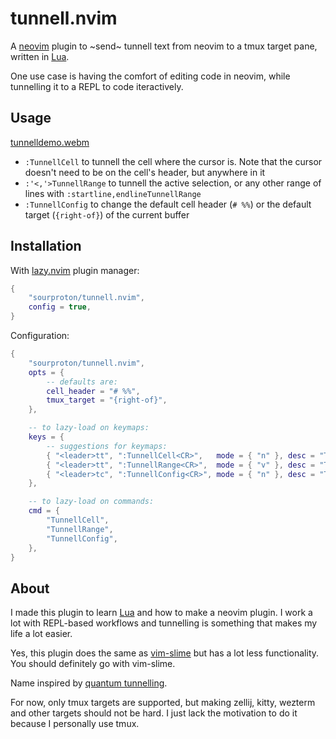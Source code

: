 # tunnell.nvim

A [neovim](https://neovim.io/) plugin to ~send~ tunnell text from neovim to a tmux target pane, written in [Lua](https://www.lua.org/).

One use case is having the comfort of editing code in neovim, while tunnelling it to a REPL to code iteractively.

## Usage

[tunnelldemo.webm](https://github.com/sourproton/tunnell.nvim/assets/66533348/6a105ffc-9849-41fe-82e3-d1a8750e7375)

- `:TunnellCell` to tunnell the cell where the cursor is. Note that the cursor doesn't need to be on the cell's header, but anywhere in it
- `:'<,'>TunnellRange` to tunnell the active selection, or any other range of lines with `:startline,endlineTunnellRange`
- `:TunnellConfig` to change the default cell header (`# %%`) or the default target (`{right-of}`) of the current buffer

## Installation

With [lazy.nvim](https://github.com/folke/lazy.nvim) plugin manager:

```lua
{
    "sourproton/tunnell.nvim",
    config = true,
}
```

Configuration:

```lua
{
    "sourproton/tunnell.nvim",
    opts = {
        -- defaults are:
        cell_header = "# %%",
        tmux_target = "{right-of}",
    },

    -- to lazy-load on keymaps:
    keys = {
        -- suggestions for keymaps:
        { "<leader>tt", ":TunnellCell<CR>",   mode = { "n" }, desc = "Tunnell cell" },
        { "<leader>tt", ":TunnellRange<CR>",  mode = { "v" }, desc = "Tunnell range" },
        { "<leader>tc", ":TunnellConfig<CR>", mode = { "n" }, desc = "Tunnell config" },
    },

    -- to lazy-load on commands:
    cmd = {
        "TunnellCell",
        "TunnellRange",
        "TunnellConfig",
    },
}
```


## About

I made this plugin to learn [Lua](https://www.lua.org/) and how to make a neovim plugin. I work a lot with REPL-based workflows and tunnelling is something that makes my life a lot easier.

Yes, this plugin does the same as [vim-slime](https://github.com/jpalardy/vim-slime) but has a lot less functionality. You should definitely go with vim-slime.

Name inspired by [quantum tunnelling](https://en.wikipedia.org/wiki/Quantum_tunnelling).

For now, only tmux targets are supported, but making zellij, kitty, wezterm and other targets should not be hard. I just lack the motivation to do it because I personally use tmux.
